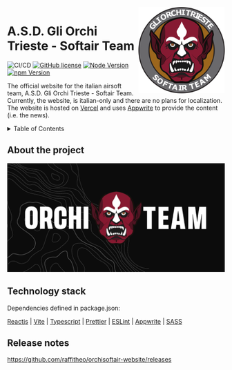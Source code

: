 <img src="READMEdocs/orchi-logo.png" height="200px" align="right"/>

# A.S.D. Gli Orchi Trieste - Softair Team

![CI/CD](https://vercelbadge.vercel.app/api/raffitheo/orchisoftair-website?style=for-the-badge)
[![GitHub license](https://img.shields.io/github/license/raffitheo/orchisoftair-website?style=for-the-badge)](https://github.com/raffitheo/orchisoftair-website/blob/master/LICENSE)
[![Node Version](https://img.shields.io/static/v1?label=Node&message=^20.15.0&color=026e00&style=for-the-badge)](https://nodejs.org)
[![npm Version](https://img.shields.io/static/v1?label=npm&message=^10.8.1&color=cb0000&style=for-the-badge)](https://nodejs.org)

The official website for the italian airsoft team, A.S.D. Gli Orchi Trieste - Softair Team.
<br />
Currently, the website, is italian-only and there are no plans for localization.
<br />
The website is hosted on [Vercel](https://vercel.com/) and uses [Appwrite](https://appwrite.io/) to provide the content (i.e. the news).

<details>
  <summary>Table of Contents</summary>
  <ol>
    <li>
      <a href="#about-the-project">About the project</a>
    </li>
    <li>
        <a href="#technology-stack">Technology stack</a>
    </li>
    <li>
        <a href="#release-notes">Release notes</a>
    </li>
  </ol>
</details>

## About the project

[![Site preview](/public/social-image.png)](https://orchisoftair-website.vercel.app/)

## Technology stack

Dependencies defined in package.json:

[Reactjs](https://reactjs.org/)
| [Vite](https://vitejs.dev/)
| [Typescript](https://www.typescriptlang.org/)
| [Prettier](https://prettier.io/)
| [ESLint](https://eslint.org/)
| [Appwrite](https://appwrite.io/)
| [SASS](https://sass-lang.com/)

## Release notes

https://github.com/raffitheo/orchisoftair-website/releases